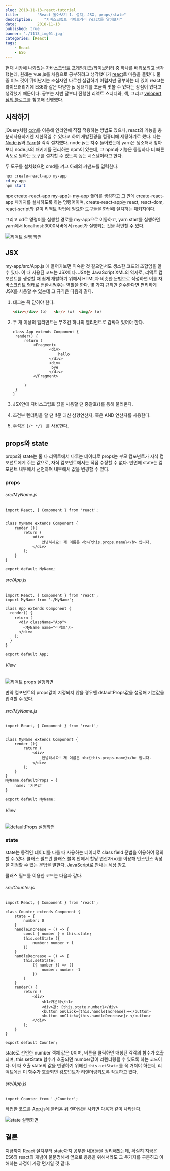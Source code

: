 ```yaml
---
slug: 2018-11-13-react-tutorial
title:        "React 톺아보기 1. 설치, JSX, props/state"
description:     "자바스크립트 라이브러리 react를 알아보자"
date:         2018-11-13
published: true
banner: './1113_img01.jpg'
categories: [React]
tags:
    - React
    - ES6
---
```




현재 시장에 나와있는 자바스크립트 프레임워크/라이브러리 중 하나를 배워보려고 생각했는데, 원래는 vue.js를 처음으로 공부하려고 생각했다가 [react](https://reactjs.org/)로 마음을 돌렸다. 둘 중 어느 것이 뛰어난지는 초심자인 나로선 실감하기 어렵지만 공부하는 데 있어 react는 라이브러리기에 ES6과 같은 다양한 js 생태계를 조금씩 맛볼 수 있다는 장점이 있다고 생각했기 때문이다. 공부는 저번 달부터 진행한 리액트 스터디와, 책, 그리고 [velopert님의 블로그](https://velopert.com/3613)를 참고해 진행했다.



## 시작하기

jQuery처럼 [cdn](https://react-cn.github.io/react/downloads.html)를 이용해 인라인에 직접 적용하는 방법도 있으나, react의 기능을 충분히사용하기엔 제한적일 수 있다고 하여 개발환경을 컴퓨터에 세팅하기로 했다. 나는 [Node.js](https://nodejs.org/en/)와 [Yarn](https://yarnpkg.com/en/)을 각각 설치헀다. node.js는 자주 들어봤는데 yarn은 생소해서 찾아보니 node.js의 패키지들 관리하는 npm이 있는데, 그 npm과 기능은 동일하나 더 빠른 속도로 원하는 도구를 설치할 수 있도록 돕는 시스템이라고 한다. 



두 도구를 설치했으면 cmd를 켜고 아래의 커맨드를 입력한다.

```powershell
npx create-react-app my-app
cd my-app
npm start
```



npx create-react-app my-app는 my-app 폴더를 생성하고 그 안에 create-react-app 패키지를 설치하도록 하는 명령어이며, create-react-app는 react, react-dom, react-script와 같이 리액트 작업에 필요한 도구들을 한번에 설치하는 패키지이다. 

그리고  cd로 명령어를 실행할 경로를 my-app으로 이동하고,  yarn start를 실행하면 yarn에서 localhost:3000서버에서 react가 실행되는 것을 확인할 수 있다. 

![리액트 실행 화면](./1113_img01.jpg)



## JSX

my-app/src/App.js 에 들어가보면 익숙한 것 같으면서도 생소한 코드의 조합임을 알 수 있다. 이 때 사용된 코드는 JSX이다. JSX는 JavaScript XML의 약자로, 리액트 컴포넌트를 생성할 때 쉽게 개발하기 위해서 HTML과 비슷한 문법으로 작성하면 이를 자바스크립트 형태로 변환시켜주는 역할을 한다. 몇 가지 규칙만 준수한다면 편리하게 JSX를 사용할 수 있는데 그 규칙은 다음과 같다.

1. 태그는 꼭 닫혀야 한다. 

   ```html
   <div></div> (o)   <br/> (x)  <img/> (o)
   ```

2. 두 개 이상의 엘리먼트는 무조건 하나의 엘리먼트로 감싸져 있어야 한다.

   ```react
   class App extends Component {
   	render() {
   		return (
   			<Fragment>
                   <div>
                       hello
                   </div>
                   <div>
                   	bye
                   </div>
   			</Fragment>
               
   		)
   	}
   }
   ```

3. JSX안에 자바스크립트 값을 사용할 땐 중괄호{}를 통해 불러온다.

4. 조건부 렌더링을 할 땐 if문 대신 삼항연산자, 혹은 AND 연산자를 사용한다.

5. 주석은 ```{/* */} ``` 를 사용한다.



## props와 state

props와 state는 둘 다 리액트에서 다루는 데이터로 props는 부모 컴포넌트가 자식 컴포넌트에게 주는 값으로, 자식 컴포넌트에서는 직접 수정할 수 없다. 반면에 state는 컴포넌트 내부에서 선언하며 내부에서 값을 변경할 수 있다.

### props

###### src/MyName.js

```react
import React, { Component } from 'react';


class MyName extends Component {
    render (){
        return (
            <div>
                안녕하세요! 제 이름은 <b>{this.props.name}</b> 입니다.
            </div>
        );
    }
}

export default MyName;
```



###### src/App.js

```react
import React, { Component } from 'react';
import MyName from './MyName';

class App extends Component {
  render() {
    return (
      <div className="App">
        <MyName name="리액트"/>
      </div>
    );
  }
}

export default App;
```



###### View

![리액트 props 실행화면](./1113_img02.png)



만약 컴포넌트의 props값이 지정되지 않을 경우엔 dsfaultProps값을 설정해 기본값을 입력할 수 있다.



###### src/MyName.js

```react
import React, { Component } from 'react';


class MyName extends Component {
    render (){
        return (
            <div>
                안녕하세요! 제 이름은 <b>{this.props.name}</b> 입니다.
            </div>
        );
    }
}
MyName.defaultProps = {
    name: '기본값'
}

export default MyName;
```



###### View

![defaultProps 실행화면](./1113_img03.png)



### state

state는 동적인 데이터를 다룰 때 사용하는 데이터로 class field 문법을 이용하여 정의할 수 있다. 클래스 필드란 클래스 블록 안에서 할당 연산자(=)를 이용해 인스턴스 속성을 지정할 수 있는 문법을 말한다. [JavaScript로 만나는 세상 참고](https://helloworldjavascript.net/pages/270-class.html) 

클래스 필드를 이용한 코드는 다음과 같다.



###### src/Counter.js

```react
import React, { Component } from 'react';

class Counter extends Component {
    state = {
        number: 0
    }
    handleIncrease = () => {
        const { number } = this.state;
        this.setState ({
            number: number + 1
        })
    }
    handleDecrease = () => {
        this.setState(
            ({ number }) => ({
                number: number -1
            })
        )
    }
    render() {
        return (
            <div>
                <h1>카운터</h1>
                <div>값: {this.state.number}</div>
                <button onClick={this.handleIncrease}>+</button>
                <button onClick={this.handleDecrease}>-</button>
            </div>
        );
    }
}

export default Counter;
```

state로 선언한 number 객체 값은 0이며, 버튼을 클릭하면 매칭된 각각의 함수가 호출되며, this.setState 함수가 호출되면 number값이 리렌더링될 수 있도록 하는 코드이다. 이 때 호출 state의 값을 변경하기 위해선 ```this.setState``` 를 꼭 거쳐야 하는데, 리액트에선 이 함수가 호출되면 컴포넌트가 리렌더링되도록 작동하고 있다.



###### src/App.js

```react
import Counter from './Counter';
```



작업한 코드를 App.js에 불러온 뒤 렌더링을 시키면 다음과 같이 나타난다.

![state 실행화면](./1113_img04.png)



## 결론

지금까지 React 설치부터 state까지 공부한 내용들을 정리해봤는데, 확실히 지금은 ES6와 react의 개념이 불분명해서 앞으로 응용을 위해서라도 그 두가지를 구분하고 이해하는 과정이 가장 먼저일 것 같다. 